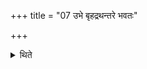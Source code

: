 +++
title = "07 उभे बृहद्रथन्तरे भवतः"

+++

<details><summary>थिते</summary>

उभे बृहद्रथन्तरे भवतः ७
</details>
